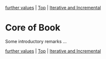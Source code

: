 [further values](04.html) | [Top](index.html) | [Iterative and Incremental](06.html)

# Core of Book #

Some introductory remarks …



[further values](04.html) | [Top](index.html) | [Iterative and Incremental](06.html)


<!--ignore-->


